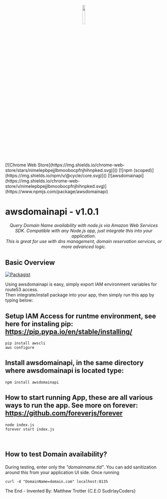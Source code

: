 <p align="center"><img width=12.5% src="http://sudirlaycoders.com/files/sclogo.png"></p>
[![Chrome Web Store](https://img.shields.io/chrome-web-store/stars/nimelepbpejjlbmoobocpfnjhihnpked.svg)]()
[![npm (scoped)](https://img.shields.io/npm/v/@cycle/core.svg)]()
[![awsdomainapi](https://img.shields.io/chrome-web-store/v/nimelepbpejjlbmoobocpfnjhihnpked.svg)](https://www.npmjs.com/package/awsdomainapi)

<p align="center"><h1>awsdomainapi - v1.0.1</h1></p>
<p align="center"><i>Query Domain Name availability with node.js via Amazon Web Services SDK. Compatible with any Node.js app, just integrate this into your application.
<br />This is great for use with dns management, domain reservation services, or more advanced logic.</i></p>


## Basic Overview
[![Packagist](https://img.shields.io/packagist/l/doctrine/orm.svg)](https://github.com/sudir/awsdomainapi/blob/master/LICENSE.txt)

Using awsdomainapi is easy, simply export IAM environment variables for route53 access. 
<br>Then integrate/install package into your app, then simply run this app by typing below:
<br>

## Setup IAM Access for runtme environment, see here for instaling pip: https://pip.pypa.io/en/stable/installing/
```
pip install awscli
aws configure
```

## Install awsdomainapi, in the same directory where awsdomainapi is located type:
```
npm install awsdomainapi
```

## How to start running App, these are all various ways to run the app. See more on forever: https://github.com/foreverjs/forever
```
node index.js
forever start index.js
```
<br>

## How to test Domain availability?

#### 
During testing, enter only the <i>"domainname.tld"</i>. You can add sanitization around this from your application UI side.
Once running

```
curl -d "DomainName=domain.com" localhost:8135
```
The End - Invented By: Matthew Trotter {C.E.O SudirlayCoders}

